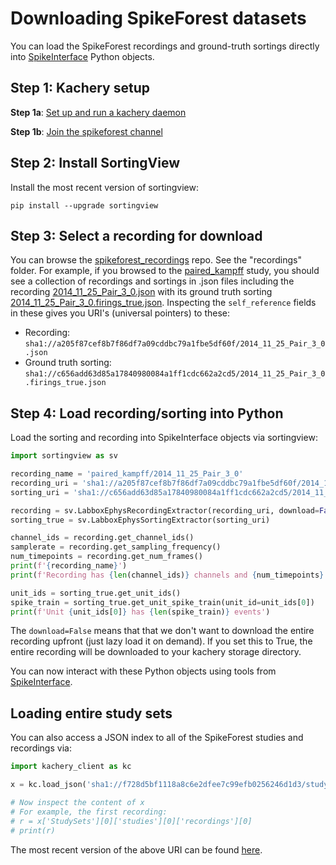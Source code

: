 # Downloading SpikeForest datasets

You can load the SpikeForest recordings and ground-truth sortings directly into [SpikeInterface](https://github.com/spikeinterface) Python objects.

## Step 1: Kachery setup

**Step 1a**: [Set up and run a kachery daemon](https://github.com/kacheryhub/kachery-doc/blob/main/doc/hostKacheryNode.md)

**Step 1b**: [Join the spikeforest channel](./join-spikeforest-download-channel.md)

## Step 2: Install SortingView

Install the most recent version of sortingview:

```
pip install --upgrade sortingview
```

## Step 3: Select a recording for download

You can browse the [spikeforest_recordings](https://github.com/flatironinstitute/spikeforest_recordings) repo. See the "recordings" folder. For example, if you browsed to the [paired_kampff](https://github.com/flatironinstitute/spikeforest_recordings/tree/master/recordings/PAIRED_KAMPFF/paired_kampff) study, you should see a collection of recordings and sortings in .json files including the recording [2014_11_25_Pair_3_0.json](https://github.com/flatironinstitute/spikeforest_recordings/blob/master/recordings/PAIRED_KAMPFF/paired_kampff/2014_11_25_Pair_3_0.json) with its ground truth sorting [2014_11_25_Pair_3_0.firings_true.json](https://github.com/flatironinstitute/spikeforest_recordings/blob/master/recordings/PAIRED_KAMPFF/paired_kampff/2014_11_25_Pair_3_0.firings_true.json). Inspecting the `self_reference` fields in these gives you URI's (universal pointers) to these:

* Recording: `sha1://a205f87cef8b7f86df7a09cddbc79a1fbe5df60f/2014_11_25_Pair_3_0.json`
* Ground truth sorting: `sha1://c656add63d85a17840980084a1ff1cdc662a2cd5/2014_11_25_Pair_3_0.firings_true.json`

## Step 4: Load recording/sorting into Python

Load the sorting and recording into SpikeInterface objects via sortingview:

```python
import sortingview as sv

recording_name = 'paired_kampff/2014_11_25_Pair_3_0'
recording_uri = 'sha1://a205f87cef8b7f86df7a09cddbc79a1fbe5df60f/2014_11_25_Pair_3_0.json'
sorting_uri = 'sha1://c656add63d85a17840980084a1ff1cdc662a2cd5/2014_11_25_Pair_3_0.firings_true.json'

recording = sv.LabboxEphysRecordingExtractor(recording_uri, download=False)
sorting_true = sv.LabboxEphysSortingExtractor(sorting_uri)

channel_ids = recording.get_channel_ids()
samplerate = recording.get_sampling_frequency()
num_timepoints = recording.get_num_frames()
print(f'{recording_name}')
print(f'Recording has {len(channel_ids)} channels and {num_timepoints} timepoints (samplerate: {samplerate})')

unit_ids = sorting_true.get_unit_ids()
spike_train = sorting_true.get_unit_spike_train(unit_id=unit_ids[0])
print(f'Unit {unit_ids[0]} has {len(spike_train)} events')
```

The `download=False` means that that we don't want to download the entire recording upfront (just lazy load it on demand). If you set this to True, the entire recording will be downloaded to your kachery storage directory.

You can now interact with these Python objects using tools from [SpikeInterface](https://github.com/spikeinterface).

## Loading entire study sets

You can also access a JSON index to all of the SpikeForest studies and recordings via:

```python
import kachery_client as kc

x = kc.load_json('sha1://f728d5bf1118a8c6e2dfee7c99efb0256246d1d3/studysets.json')

# Now inspect the content of x
# For example, the first recording:
# r = x['StudySets'][0]['studies'][0]['recordings'][0]
# print(r)
```

The most recent version of the above URI can be found [here](https://github.com/flatironinstitute/spikeforest_recordings/blob/master/recordings/studysets).


